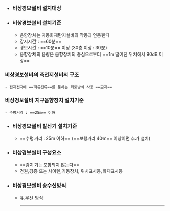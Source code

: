 - ### 비상경보설비 설치대상
- ### 비상경보설비 설치기준
	- 음향장치는 자동화재탐지설비의 작동과 연동한다
	- 감시시간 : ==60분==
	- 경보시간 : ==10분== 이상 (30층 이상 : 30분)
	- 음향장치의 음량은 음향장치의 중심으로부터 ==1m 떨어진 위치에서 90dB 이상==
### 비상경보설비의 축전지설비의 구조
	- 접지전극에 ==직류전류==를 통하는 회로방식 사용 ==금지==
### 비상경보설비 지구음향장치 설치기준
	- 수평거리 : ==25m== 이하
- ### 비상경보설비 발신기 설치기준
	- ==수평거리 : 25m 이하== (==보행거리 40m== 이상이면 추가 설치)
- ### 비상경보설비 구성요소
	- ==감지기는 포함되지 않는다==
	- 전원,경종 또는 사이렌,기동장치, 위치표시등,화재표시등
- ### 비상경보설비 송수신방식
	- 유.무선 방식
	  
	  
	  
	  
	  ---
